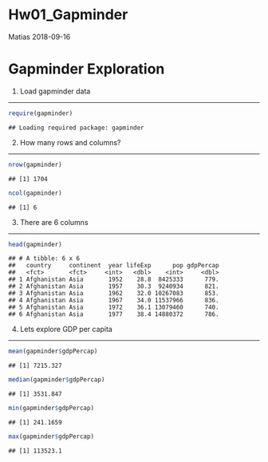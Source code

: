 Hw01\_Gapminder
================
Matias
2018-09-16

Gapminder Exploration
=====================

1. Load gapminder data
----------------------

``` r
require(gapminder)
```

    ## Loading required package: gapminder

2. How many rows and columns?
-----------------------------

``` r
nrow(gapminder)
```

    ## [1] 1704

``` r
ncol(gapminder)
```

    ## [1] 6

3. There are 6 columns
----------------------

``` r
head(gapminder)
```

    ## # A tibble: 6 x 6
    ##   country     continent  year lifeExp      pop gdpPercap
    ##   <fct>       <fct>     <int>   <dbl>    <int>     <dbl>
    ## 1 Afghanistan Asia       1952    28.8  8425333      779.
    ## 2 Afghanistan Asia       1957    30.3  9240934      821.
    ## 3 Afghanistan Asia       1962    32.0 10267083      853.
    ## 4 Afghanistan Asia       1967    34.0 11537966      836.
    ## 5 Afghanistan Asia       1972    36.1 13079460      740.
    ## 6 Afghanistan Asia       1977    38.4 14880372      786.

4. Lets explore GDP per capita
------------------------------

``` r
mean(gapminder$gdpPercap)
```

    ## [1] 7215.327

``` r
median(gapminder$gdpPercap)
```

    ## [1] 3531.847

``` r
min(gapminder$gdpPercap)
```

    ## [1] 241.1659

``` r
max(gapminder$gdpPercap)
```

    ## [1] 113523.1
